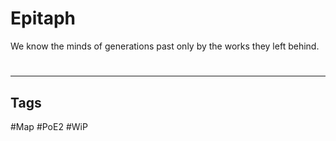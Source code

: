 # Epitaph
We know the minds of generations past only by the works they left behind.

#
---
## Tags
#Map
#PoE2 
#WiP 
